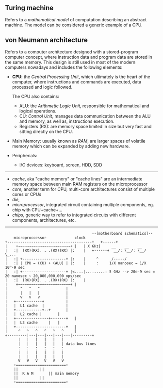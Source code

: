 ## Turing machine
   Refers to a *mathematical model* of computation describing an abstract machine.
   The model can be considered a generic example of a CPU.


## von Neumann architecture
   Refers to a computer architecture designed with a stored-program computer concept, where instruction data and program data are stored in the same memory.
   This design is still used in most of the modern computers nowadays and includes the following elements:
  - **CPU**:
  	the *Central Processing Unit*, which ultimately is the heart of the computer, where instructions and commands are executed, data processed and logic followed.

	The CPU also contains:
	   - ALU: the *Arithmetic Logic Unit*, responsible for mathematical and logical operations.
	   - CU: *Control Unit*, manages data communication between the ALU and memory, as well as, instructions execution.
	   - Registers (RX): are memory space limited in size but very fast and sitting directly on the CPU.

  - Main Memory:
  	usually known as *RAM*, are larger spaces of volatile memory which can be expanded by adding new hardware.

  - Peripherials:
	  - I/O devices: keyboard, screen, HDD, SDD

---
   - _cache_, aka "cache memory" or "cache lines" are an intermediate memory space between main RAM registers on the microprocessor
   - _core_, another term for CPU, multi-core architectures consist of multiple cores or CPUs
   - _die_,
   - _microprocessor_, integrated circuit containing multiple components, eg. chip with CPU+cache+...
   - _chips_, generic way to refer to integrated circuits with different components, architectures, etc.
---

```
										--[motherboard schematics]--
	microproccessor				clock
+---------------------------------------+	+------+
|	 +~~~~~~~~~~~~~~~~~~~~~~~~+	|	| X GHz|     __    __    __
|	:|  (RX)(RX). . .(RX)(RX) |:	|	+------+  __/: \__/: \__/  \_...
|	:| +--------------------+ |:	|	  ^	     /-----/
|	:| | CPU = (CU) + (ALU) | |:	|	  :		1/X nanosec = 1/X 10^-9 sec
|	:| +--------------------+ |<....|.........:	5 GHz --> 20e-9 sec = 20 nanosec ~ 20,000,000,000 ops/sec
|	:|  (RX)(RX). . .(RX)(RX) |:	|
|	 +~~~~~~~~~~~~~~~~~~~~~~~~+	|
|	   ^   ^   ^			|
|	   |   |   |			|
|	   v   v   v			|
|	+------------+			|
|	|  L1 cache  |			|
|	+------------+--+		|
|	|  L2 cache	|		|
|	+---------------+-------+	|
|	|  L3 cache		|	|
|	+-----------------------+	|
|	  ^   ^   ^   ^   ^   ^		|
+---------|---|---|---|---|---|---------+
	  |   |   |   |   |   |
	  |   |   |   |   |   | data bus lines
	  :   :   :   :   :   :
	  |   |   |   |   |   |
	  |   |   |   |   |   |
	  V   V   V   V   V   V
	+=======================+
	||			||
	||	R A M		|| main memory
	||			||
	+=======================+
```

